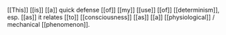 [[This]] [[is]] [[a]] quick defense [[of]] [[my]] [[use]] [[of]] [[determinism]], esp. [[as]] it relates [[to]] [[consciousness]] [[as]] [[a]] [[physiological]] / mechanical [[phenomenon]].  